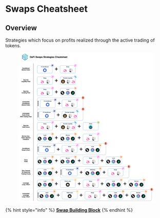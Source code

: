 # Swaps Cheatsheet

## Overview

Strategies which focus on profits realized through the active trading of tokens.

<figure><img src="../../../.gitbook/assets/Cheatsheet - Swap (2).jpg" alt=""><figcaption></figcaption></figure>

{% hint style="info" %}
[**Swap Building Block**](../../../factor-building-blocks/swap/)
{% endhint %}
